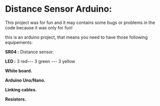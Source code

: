 # Distance Sensor Arduino:
This project was for fun and it may contains some bugs or problems in the code because it was only for fun!

this is an arduino project, that means you need to have those following equipements:

**SR04 :** Distance sensor.

**LED :** 3 red--- 3 green --- 3 yellow

**White board.**

**Arduino Uno/Nano.**

**Linking cables.**

**Resistors.**
